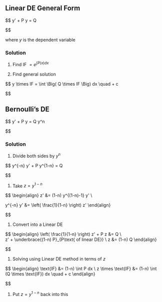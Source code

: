 ## Linear DE General Form

$$
y' + P y = Q

$$

where $y$ is the dependent variable

### Solution

1. Find IF $= e^{\int P(x) dx}$

2. Find general solution
   

$$
   y \times IF = \int \Big( Q \times IF \Big) dx \quad + c
   

$$
   

## Bernoulli’s DE

$$
y' + P y = Q y^n

$$

### Solution

1. Divide both sides by $y^n$
   

$$
   y^{-n} y' + P y^{1-n} = Q
   

$$
   
1. Take $z = y^{1-n}$
   

$$
   \begin{align}
   z'
   &= (1-n) y^{(1-n)-1} y' \\   
   
   y^{-n} y' &=
   \left( \frac{1}{1-n} \right) z'
   \end{align}
   

$$
   
1. Convert into a Linear DE
   

$$
   \begin{align}
   \left( \frac{1}{1-n} \right) z' + P z
   &= Q \\   
   z' + \underbrace{(1-n) P}_{P\text{ of linear DE}} \ z
   &= (1-n) Q
   \end{align}
   

$$
   
1. Solving using Linear DE method in terms of $z$
   

$$
   \begin{align}
   \text{IF} &= (1-n) \int P dx \\   z \times \text{IF} &= (1-n) \int (Q \times \text{IF}) dx \quad + c
   \end{align}
   

$$
   
1. Put $z = y^{1-n}$ back into this
